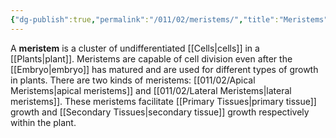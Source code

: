 ```yaml
---
{"dg-publish":true,"permalink":"/011/02/meristems/","title":"Meristems","tags":["BIOL412"]}
---
```


A **meristem** is a cluster of undifferentiated [[Cells\|cells]] in a [[Plants\|plant]]. Meristems are capable of cell division even after the [[Embryo\|embryo]] has matured and are used for different types of growth in plants. There are two kinds of meristems: [[011/02/Apical Meristems\|apical meristems]] and [[011/02/Lateral Meristems\|lateral meristems]]. These meristems facilitate [[Primary Tissues\|primary tissue]] growth and [[Secondary Tissues\|secondary tissue]] growth respectively within the plant.